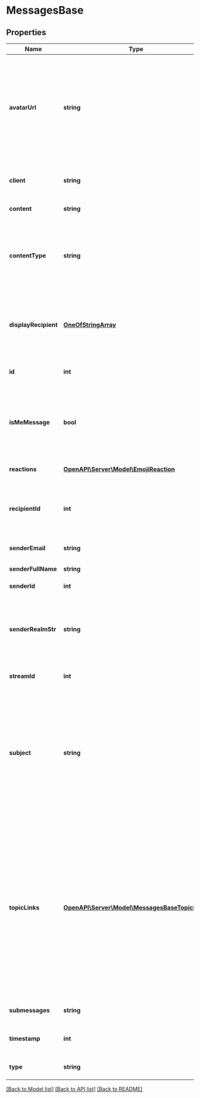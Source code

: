 # MessagesBase

## Properties
Name | Type | Description | Notes
------------ | ------------- | ------------- | -------------
**avatarUrl** | **string** | The URL of the user&#39;s avatar.  Can be null only if client_gravatar was passed, which means that the user has not uploaded an avatar in Zulip, and the client should compute the gravatar URL by hashing the user&#39;s email address itself for this user. | [optional] 
**client** | **string** | A Zulip \&quot;client\&quot; string, describing what Zulip client sent the message. | [optional] 
**content** | **string** | The content/body of the message. | [optional] 
**contentType** | **string** | The HTTP &#x60;content_type&#x60; for the message content.  This will be &#x60;text/html&#x60; or &#x60;text/x-markdown&#x60;, depending on whether &#x60;apply_markdown&#x60; was set. | [optional] 
**displayRecipient** | [**OneOfStringArray**](OneOfStringArray.md) | Data on the recipient of the message; either the name of a stream or a dictionary containing basic data on the users who received the message. | [optional] 
**id** | **int** | The unique message ID.  Messages should always be displayed sorted by ID. | [optional] 
**isMeMessage** | **bool** | Whether the message is a [/me status message][status-messages]  [status-messages]: /help/format-your-message-using-markdown#status-messages | [optional] 
**reactions** | [**OpenAPI\Server\Model\EmojiReaction**](EmojiReaction.md) | Data on any reactions to the message. | [optional] 
**recipientId** | **int** | A unique ID for the set of users receiving the message (either a stream or group of users).  Useful primarily for hashing. | [optional] 
**senderEmail** | **string** | The Zulip display email address of the message&#39;s sender. | [optional] 
**senderFullName** | **string** | The full name of the message&#39;s sender. | [optional] 
**senderId** | **int** | The user ID of the message&#39;s sender. | [optional] 
**senderRealmStr** | **string** | A string identifier for the realm the sender is in.  Unique only within the context of a given Zulip server.  E.g. on &#x60;example.zulip.com&#x60;, this will be &#x60;example&#x60;. | [optional] 
**streamId** | **int** | Only present for stream messages; the ID of the stream. | [optional] 
**subject** | **string** | The &#x60;topic&#x60; of the message.  Currently always &#x60;\&quot;\&quot;&#x60; for private messages, though this could change if Zulip adds support for topics in private message conversations.  The field name is a legacy holdover from when topics were called \&quot;subjects\&quot; and will eventually change. | [optional] 
**topicLinks** | [**OpenAPI\Server\Model\MessagesBaseTopicLinks**](MessagesBaseTopicLinks.md) | Data on any links to be included in the &#x60;topic&#x60; line (these are generated by [custom linkification filters](/help/add-a-custom-linkifier) that match content in the message&#39;s topic.)  **Changes**: This field contained a list of urls before   Zulip 4.0 (feature level 46).  New in Zulip 3.0 (feature level 1): Previously, this field was called &#x60;subject_links&#x60;; clients are recommended to rename &#x60;subject_links&#x60; to &#x60;topic_links&#x60; if present for compatibility with older Zulip servers. | [optional] 
**submessages** | **string** | Data used for certain experimental Zulip integrations. | [optional] 
**timestamp** | **int** | The UNIX timestamp for when the message was sent, in UTC seconds. | [optional] 
**type** | **string** | The type of the message: &#x60;stream&#x60; or &#x60;private&#x60;. | [optional] 

[[Back to Model list]](../README.md#documentation-for-models) [[Back to API list]](../README.md#documentation-for-api-endpoints) [[Back to README]](../README.md)


